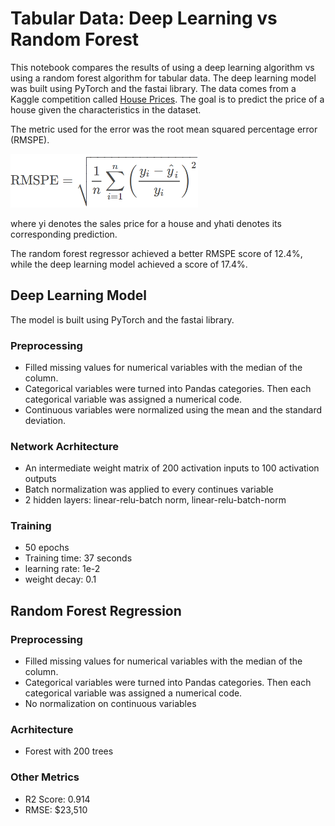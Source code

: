 # Tabular Data: Deep Learning vs Random Forest

This notebook compares the results of using a deep learning algorithm vs using a random forest algorithm for tabular data. The deep learning model was built using PyTorch and the fastai library. The data comes from a Kaggle competition called [House Prices](https://www.kaggle.com/c/house-prices-advanced-regression-techniques/data). The goal is to predict the price of a house given the characteristics in the dataset.

The metric used for the error was the root mean squared percentage error (RMSPE).

<img src="https://github.com/mlsmall/Deep-Learning-vs-Random-Forest/blob/master/RMSPE.png" width="300" />

where yi denotes the sales price for a house and yhati denotes its corresponding prediction. 

The random forest regressor achieved a better RMSPE score of 12.4%, while the deep learning model achieved a score of 17.4%.

## Deep Learning Model
The model is built using PyTorch and the fastai library. 

### Preprocessing
- Filled missing values for numerical variables with the median of the column.
- Categorical variables were turned into Pandas categories. Then each categorical variable was assigned a numerical code.
- Continuous variables were normalized using the mean and the standard deviation.

### Network Acrhitecture
- An intermediate weight matrix of 200 activation inputs to 100 activation outputs
- Batch normalization was applied to every continues variable
- 2 hidden layers: linear-relu-batch norm, linear-relu-batch-norm

### Training
- 50 epochs
- Training time: 37 seconds
- learning rate: 1e-2
- weight decay: 0.1

## Random Forest Regression

### Preprocessing
- Filled missing values for numerical variables with the median of the column.
- Categorical variables were turned into Pandas categories. Then each categorical variable was assigned a numerical code.
- No normalization on continuous variables

### Acrhitecture
- Forest with 200 trees


### Other Metrics
- R2 Score: 0.914
- RMSE: $23,510
